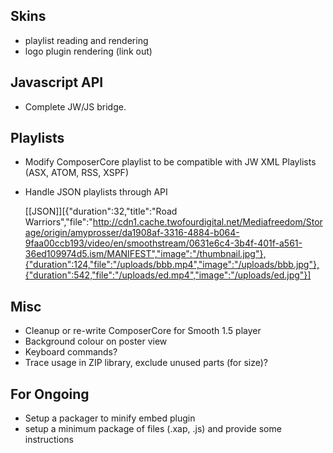 Skins
-----
* playlist reading and rendering
* logo plugin rendering (link out)

Javascript API
--------------
* Complete JW/JS bridge.

Playlists
---------
* Modify ComposerCore playlist to be compatible with JW XML Playlists (ASX, ATOM, RSS, XSPF)
* Handle JSON playlists through API

	[[JSON]][{"duration":32,"title":"Road Warriors","file":"http://cdn1.cache.twofourdigital.net/Mediafreedom/Storage/origin/amyprosser/da1908af-3316-4884-b064-9faa00ccb193/video/en/smoothstream/0631e6c4-3b4f-401f-a561-36ed109974d5.ism/MANIFEST","image":"/thumbnail.jpg"},{"duration":124,"file":"/uploads/bbb.mp4","image":"/uploads/bbb.jpg"},{"duration":542,"file":"/uploads/ed.mp4","image":"/uploads/ed.jpg"}]	

Misc
----
* Cleanup or re-write ComposerCore for Smooth 1.5 player
* Background colour on poster view
* Keyboard commands?
* Trace usage in ZIP library, exclude unused parts (for size)?


For Ongoing
-----------
* Setup a packager to minify embed plugin
* setup a minimum package of files (.xap, .js) and provide some instructions
